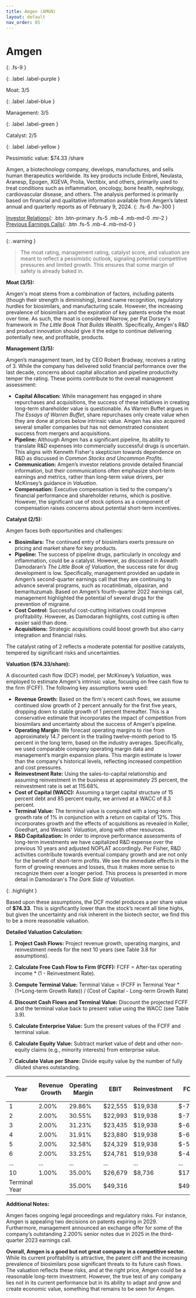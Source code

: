 ```yaml
---
title: Amgen (AMGN)
layout: default
nav_order: 85
---
```


# Amgen
{: .fs-9 }

{: .label .label-purple }

Moat: 3/5

{: .label .label-blue }

Management: 3/5

{: .label .label-green }

Catalyst: 2/5

{: .label .label-yellow }

Pessimistic value: $74.33 /share

Amgen, a biotechnology company, develops, manufactures, and sells human therapeutics worldwide. Its key products include Enbrel, Neulasta, Aranesp, Epogen, XGEVA, Prolia, Vectibix, and others, primarily used to treat conditions such as inflammation, oncology, bone health, nephrology, cardiovascular disease, and others. The analysis performed is primarily based on financial and qualitative information available from Amgen’s latest annual and quarterly reports as of February 9, 2024.
{: .fs-6 .fw-300 }

[Investor Relations](https://www.google.com/search?q=AMGN+investor+relations){: .btn .btn-primary .fs-5 .mb-4 .mb-md-0 .mr-2 }
[Previous Earnings Calls](https://discountingcashflows.com/company/AMGN/transcripts/){: .btn .fs-5 .mb-4 .mb-md-0 }

---

{: .warning } 
>The moat rating, management rating, catalyst score, and valuation are meant to reflect a pessimistic outlook, signaling potential competitive pressures and limited growth. This ensures that some margin of safety is already baked in.


**Moat (3/5):**

Amgen's moat stems from a combination of factors, including patents (though their strength is diminishing), brand name recognition, regulatory hurdles for biosimilars, and manufacturing scale. However, the increasing prevalence of biosimilars and the expiration of key patents erode the moat over time. As such, the moat is considered Narrow, per Pat Dorsey's framework in *The Little Book That Builds Wealth*. Specifically, Amgen's R&D and product innovation should give it the edge to continue delivering potentially new, and profitable, products.  

**Management (3/5):**

Amgen’s management team, led by CEO Robert Bradway, receives a rating of 3. While the company has delivered solid financial performance over the last decade, concerns about capital allocation and pipeline productivity temper the rating. These points contribute to the overall management assessment:

* **Capital Allocation:** While management has engaged in share repurchases and acquisitions, the success of these initiatives in creating long-term shareholder value is questionable. As Warren Buffet argues in *The Essays of Warren Buffet*, share repurchases only create value when they are done at prices below intrinsic value. Amgen has also acquired several smaller companies but has not demonstrated consistent success from mergers and acquisitions.
* **Pipeline:** Although Amgen has a significant pipeline, its ability to translate R&D expenses into commercially successful drugs is uncertain. This aligns with Kenneth Fisher's skepticism towards dependence on R&D as discussed in *Common Stocks and Uncommon Profits*.
* **Communication:** Amgen’s investor relations provide detailed financial information, but their communications often emphasize short-term earnings and metrics, rather than long-term value drivers, per McKinsey’s guidance in *Valuation*.
* **Compensation:** Executive compensation is tied to the company's financial performance and shareholder returns, which is positive. However, the significant use of stock options as a component of compensation raises concerns about potential short-term incentives.

**Catalyst (2/5):**

Amgen faces both opportunities and challenges:

* **Biosimilars:** The continued entry of biosimilars exerts pressure on pricing and market share for key products.
* **Pipeline:**  The success of pipeline drugs, particularly in oncology and inflammation, could be a catalyst.  However, as discussed in Aswath Damodaran’s *The Little Book of Valuation*, the success rate for drug development is low. Specifically, management provided an update in Amgen’s second-quarter earnings call that they are continuing to advance several programs, such as rocatinlimab, olpasiran, and bemarituzumab. Based on Amgen’s fourth-quarter 2022 earnings call, management highlighted the potential of several drugs for the prevention of migraine.
* **Cost Control:** Successful cost-cutting initiatives could improve profitability.  However, as Damodaran highlights, cost cutting is often easier said than done.
* **Acquisitions:**  Strategic acquisitions could boost growth but also carry integration and financial risks.

The catalyst rating of 2 reflects a moderate potential for positive catalysts, tempered by significant risks and uncertainties.

**Valuation ($74.33/share):**

A discounted cash flow (DCF) model, per McKinsey’s *Valuation*, was employed to estimate Amgen's intrinsic value, focusing on free cash flow to the firm (FCFF).  The following key assumptions were used:

* **Revenue Growth:** Based on the firm's recent cash flows, we assume continued slow growth of 2 percent annually for the first five years, dropping down to stable growth of 1 percent thereafter. This is a conservative estimate that incorporates the impact of competition from biosimilars and uncertainty about the success of Amgen's pipeline.
* **Operating Margin:** We forecast operating margins to rise from approximately 14.7 percent in the trailing twelve-month period to 15 percent in the long term, based on the industry averages. Specifically, we used comparable company operating margin data and management’s margin expansion plans. This margin estimate is lower than the company's historical levels, reflecting increased competition and cost pressures.
* **Reinvestment Rate:** Using the sales-to-capital relationship and assuming reinvestment in the business at approximately 25 percent, the reinvestment rate is set at 115.68%.
* **Cost of Capital (WACC):** Assuming a target capital structure of 15 percent debt and 85 percent equity, we arrived at a WACC of 8.3 percent.
* **Terminal Value:**  The terminal value is computed with a long-term growth rate of 1% in conjunction with a return on capital of 12%. This incorporates growth and the effects of acquisitions as revealed in Koller, Goedhart, and Wessels' *Valuation*, along with other resources.
* **R&D Capitalization:** In order to improve performance assessments of long-term investments we have capitalized R&D expense over the previous 10 years and adjusted NOPLAT accordingly. Per Fisher, R&D activities contribute towards eventual company growth and are not only for the benefit of short-term profits. We see the immediate effects in the form of growing revenues and losses, thus it makes more sense to recognize them over a longer period. This process is presented in more detail in Damodaran's *The Dark Side of Valuation*.

{: .highlight }

Based upon these assumptions, the DCF model produces a per share value of **$74.33**. This is significantly lower than the stock’s recent all time highs, but given the uncertainty and risk inherent in the biotech sector, we find this to be a more reasonable valuation.


**Detailed Valuation Calculation:**

1. **Project Cash Flows:** Project revenue growth, operating margins, and reinvestment needs for the next 10 years (see Table 3.8 for assumptions).

2. **Calculate Free Cash Flow to Firm (FCFF):** FCFF = After-tax operating income * (1 - Reinvestment Rate).

3. **Compute Terminal Value:** Terminal Value = (FCFF in Terminal Year * (1+Long-term Growth Rate)) / (Cost of Capital - Long-term Growth Rate)

4. **Discount Cash Flows and Terminal Value:** Discount the projected FCFF and the terminal value back to present value using the WACC (see Table 3.9).

5. **Calculate Enterprise Value:** Sum the present values of the FCFF and terminal value.

6. **Calculate Equity Value:** Subtract market value of debt and other non-equity claims (e.g., minority interests) from enterprise value.

7. **Calculate Value per Share:** Divide equity value by the number of fully diluted shares outstanding.


| Year | Revenue Growth | Operating Margin | EBIT | Reinvestment | FCFF | Cost of Capital | PV    |
|------|----------------|-----------------|------|--------------|------|---------------|-------|
| 1    | 2.00%         | 29.86%          | $22,555 | $19,938     | $-7,383 | 8.3%           | $6,814  |
| 2    | 2.00%         | 30.55%         | $22,993 | $19,938     | $-7,000 | 8.3%           | $6,074 |
| 3    | 2.00%         | 31.23%          | $23,435 | $19,938     | $-6,500 | 8.3%           | $5,398 |
| 4    | 2.00%         | 31.91%         | $23,880 | $19,938     | $-6,000 | 8.3%           | $4,781 |
| 5    | 2.00%         | 32.58%          | $24,329 | $19,938     | $-5,482 | 8.3%           | $4,225 |
| 6    | 2.00%         | 33.25%          | $24,781 | $19,938     | $-4,800 | 8.3%           | $3,731 |
| ... | ... | ... | ... | ... | ... | ... | ... |
| 10   | 1.00%         | 35.00%         | $26,679 | $8,736     | $17,943  | 8.3%           | $12,172 |
| Terminal Year | | 35.00% | $49,316 | | $49,316 | 7.50% | $555,706 |

**Additional Notes:**

Amgen faces ongoing legal proceedings and regulatory risks. For instance, Amgen is appealing two decisions on patents expiring in 2029. Furthermore, management announced an exchange offer for some of the company’s outstanding 2.200% senior notes due in 2025 in the third-quarter 2023 earnings call.


**Overall, Amgen is a good but not great company in a competitive sector.**  While its current profitability is attractive, the patent cliff and the increasing prevalence of biosimilars pose significant threats to its future cash flows.  The valuation reflects these risks, and at the right price, Amgen could be a reasonable long-term investment.  However, the true test of any company lies not in its current performance but in its ability to adapt and grow and create economic value, something that remains to be seen for Amgen.